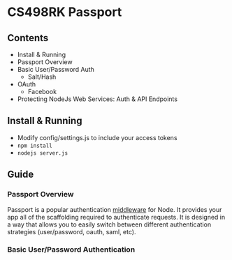 # CS498RK Passport

## Contents
 * Install & Running
 * Passport Overview
 * Basic User/Password Auth
   * Salt/Hash
 * OAuth
   * Facebook
 * Protecting NodeJs Web Services: Auth & API Endpoints

## Install & Running
  * Modify config/settings.js to include your access tokens
  * ```npm install```
  * ```nodejs server.js```

## Guide

### Passport Overview
Passport is a popular authentication [middleware](http://expressjs.com/en/guide/using-middleware.html) for Node. It provides your app all of the scaffolding required to authenticate requests. It is designed in a way that allows you to easily switch between different authentication strategies (user/password, oauth, saml, etc).

### Basic User/Password Authentication



